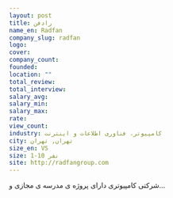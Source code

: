 ```yaml
---
layout: post
title: رادفن
name_en: Radfan
company_slug: radfan
logo: 
cover: 
company_count:
founded:
location: ""
total_review: 
total_interview: 
salary_avg: 
salary_min: 
salary_max: 
rate: 
view_count: 
industry: کامپیوتر، فناوری اطلاعات و اینترنت
city: تهران, تهران
size_en: VS
size: 1-10 نفر
site: http://radfangroup.com
---
```


شرکتی کامپیوتری دارای پروژه ی مدرسه ی مجازی و...
